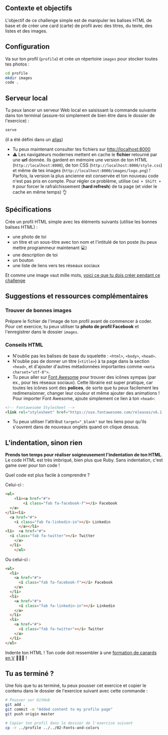 ## Contexte et objectifs

L'objectif de ce challenge simple est de manipuler les balises HTML de base et de créer une card (carte) de profil avec des titres, du texte, des listes et des images.

## Configuration

Va sur ton profil (`profile`) et crée un répertoire `images` pour stocker toutes tes photos :

```bash
cd profile
mkdir images
code .
```

## Serveur local

Tu peux lancer un serveur Web local en saisissant la commande suivante dans ton terminal (assure-toi simplement de bien être dans le dossier de l'exercice) :

```bash
serve
```

(il a été défini dans un [alias](https://github.com/lewagon/dotfiles/blob/f894306fd81502f1fe513dd253e3129f4b56874d/aliases#L7))

- Tu peux maintenant consulter tes fichiers sur [http://localhost:8000](http://localhost:8000)
- ⚠️ Les navigateurs modernes mettent en cache le **fichier** retourné par une **url** donnée. Ils gardent en mémoire une version de ton HTML (`http://localhost:8000`), de ton CSS (`http://localhost:8000/style.css`) et même de tes images (`http://localhost:8000/images/logo.png`) ! Parfois, la version la plus ancienne est conservée et ton nouveau code n'est pas pris en compte. Pour régler ce problème, utilise `Cmd + Shift + R` pour forcer le rafraîchissement (**hard refresh**) de ta page (et vider le cache en même temps) 👌

## Spécifications

Crée un profil HTML simple avec les éléments suivants (utilise les bonnes balises HTML) :

- une photo de toi
- un titre et un sous-titre avec ton nom et l'intitulé de ton poste (tu peux mettre programmeur maintenant 💻)
- une description de toi
- un bouton
- une liste de liens vers tes réseaux sociaux

Et comme une image vaut mille mots, [voici ce que tu dois créer pendant ce challenge](https://lewagon.github.io/html-css-challenges/01-profile-content-new/)

## Suggestions et ressources complémentaires

### Trouver de **bonnes** images

Prépare le fichier de l'image de ton profil avant de commencer à coder. Pour cet exercice, tu peux utiliser ta **photo de profil Facebook** et l'enregistrer dans le dossier `images`.

### Conseils HTML

- N'oublie pas les balises de base du squelette : `<html>`, `<body>`, `<head>`.
- N'oublie pas de donner un titre (`<title>`) à ta page dans la section `<head>`, et d'ajouter d'autres métadonnées importantes comme `<meta charset="utf-8">`.
- Tu peux aller sur [Font Awesome](https://fontawesome.com/icons) pour trouver des icônes sympas (par ex., pour tes réseaux sociaux). Cette librairie est super pratique, car toutes les icônes sont des **polices**, de sorte que tu peux facilement les redimensionner, changer leur couleur et même ajouter des animations ! Pour importer Font Awesome, ajoute simplement ce lien à ton `<head>`:

```html
<!-- Fontawesome Stylesheet -->
<link rel="stylesheet" href="https://use.fontawesome.com/releases/v6.1.1/css/all.css">
```

- Tu peux utiliser l'attribut `target="_blank"` sur tes liens pour qu'ils s'ouvrent dans de nouveaux onglets quand on clique dessus.

## L'indentation, sinon rien

**Prends ton temps pour réaliser soigneusement l'indentation de ton HTML**. Le code HTML est très imbriqué, bien plus que Ruby. Sans indentation, c'est game over pour ton code !

Quel code est plus facile à comprendre ?

Celui-ci :

```html
<ul>
    <li><a href="#">
        <i class="fab fa-facebook-f"></i> Facebook
  </a>
</li><li>
  <a href="#">
    <i class="fab fa-linkedin-in"></i> Linkedin
      </a></li>
<li>  <a href="#">
  <i class="fab fa-twitter"></i> Twitter
    </a>
  </li>
    </ul>
```

Ou celui-ci :

```html
<ul>
  <li>
    <a href="#">
      <i class="fab fa-facebook-f"></i> Facebook
    </a>
  </li>
  <li>
    <a href="#">
      <i class="fab fa-linkedin-in"></i> Linkedin
    </a>
  </li>
  <li>
    <a href="#">
      <i class="fab fa-twitter"></i> Twitter
    </a>
  </li>
</ul>
```

Indente ton HTML ! Ton code doit ressembler à une [formation de canards en V](https://upload.wikimedia.org/wikipedia/commons/0/0b/Eurasian_Cranes_migrating_to_Meyghan_Salt_Lake.jpg) 🦆🦆🦆 !

## Tu as terminé ?

Une fois que tu as terminé, tu peux pousser cet exercice et copier le contenu dans le dossier de l'exercice suivant avec cette commande :

```bash
# Pousser sur GitHub
git add .
git commit -m "Added content to my profile page"
git push origin master

# Copier ton profil dans le dossier de l'exercice suivant
cp -r ../profile ../../02-Fonts-and-colors
```
